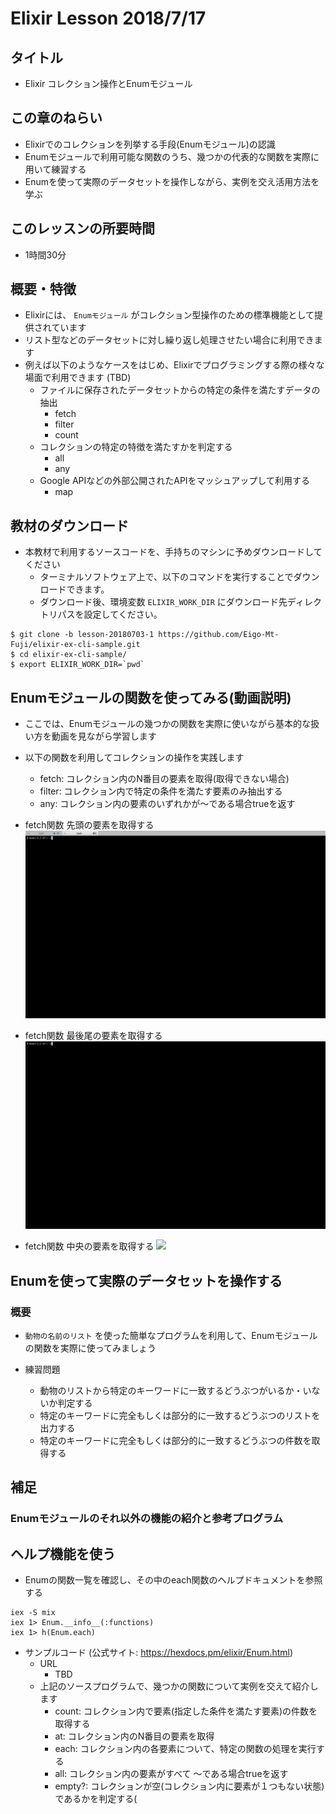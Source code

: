 # Elixir Lesson 2018/7/17

## タイトル

* Elixir コレクション操作とEnumモジュール

## この章のねらい

* Elixirでのコレクションを列挙する手段(Enumモジュール)の認識
* Enumモジュールで利用可能な関数のうち、幾つかの代表的な関数を実際に用いて練習する
* Enumを使って実際のデータセットを操作しながら、実例を交え活用方法を学ぶ

## このレッスンの所要時間

* 1時間30分

## 概要・特徴
* Elixirには、 `Enumモジュール` がコレクション型操作のための標準機能として提供されています
* リスト型などのデータセットに対し繰り返し処理させたい場合に利用できます
* 例えば以下のようなケースをはじめ、Elixirでプログラミングする際の様々な場面で利用できます (TBD)
  * ファイルに保存されたデータセットからの特定の条件を満たすデータの抽出
    * fetch
    * filter
    * count
  * コレクションの特定の特徴を満たすかを判定する
    * all
    * any
  * Google APIなどの外部公開されたAPIをマッシュアップして利用する
    * map

## 教材のダウンロード

* 本教材で利用するソースコードを、手持ちのマシンに予めダウンロードしてください
  * ターミナルソフトウェア上で、以下のコマンドを実行することでダウンロードできます。
  * ダウンロード後、環境変数 `ELIXIR_WORK_DIR` にダウンロード先ディレクトリパスを設定してください。

```
$ git clone -b lesson-20180703-1 https://github.com/Eigo-Mt-Fuji/elixir-ex-cli-sample.git
$ cd elixir-ex-cli-sample/
$ export ELIXIR_WORK_DIR=`pwd`
```

## Enumモジュールの関数を使ってみる(動画説明)

* ここでは、Enumモジュールの幾つかの関数を実際に使いながら基本的な扱い方を動画を見ながら学習します
* 以下の関数を利用してコレクションの操作を実践します
  * fetch: コレクション内のN番目の要素を取得(取得できない場合)
  * filter: コレクション内で特定の条件を満たす要素のみ抽出する
  * any: コレクション内の要素のいずれかが〜である場合trueを返す

* fetch関数 先頭の要素を取得する
  <img src="./resources/lesson4-enums-fetch-first.gif" width="512" width="320" />

* fetch関数 最後尾の要素を取得する
  <img src="./resources/lesson4-enums-fetch-last.gif" width="512" width="320" />

* fetch関数 中央の要素を取得する
  <img src="./resources/lesson4-enums-fetch-mid.gif" width="512" width="320" />

## Enumを使って実際のデータセットを操作する

### 概要
* `動物の名前のリスト` を使った簡単なプログラムを利用して、Enumモジュールの関数を実際に使ってみましょう

* 練習問題
  * 動物のリストから特定のキーワードに一致するどうぶつがいるか・いないか判定する
  * 特定のキーワードに完全もしくは部分的に一致するどうぶつのリストを出力する
  * 特定のキーワードに完全もしくは部分的に一致するどうぶつの件数を取得する

## 補足

### Enumモジュールのそれ以外の機能の紹介と参考プログラム

## ヘルプ機能を使う

* Enumの関数一覧を確認し、その中のeach関数のヘルプドキュメントを参照する

```
iex -S mix
iex 1> Enum.__info__(:functions)
iex 1> h(Enum.each)
```

* サンプルコード (公式サイト: https://hexdocs.pm/elixir/Enum.html)
  * URL
    * TBD
  * 上記のソースプログラムで、幾つかの関数について実例を交えて紹介します
    * count: コレクション内で要素(指定した条件を満たす要素)の件数を取得する
    * at: コレクション内のN番目の要素を取得
    * each: コレクション内の各要素について、特定の関数の処理を実行する
    * all: コレクション内の要素がすべて 〜である場合trueを返す
    * empty?: コレクションが空(コレクション内に要素が１つもない状態)であるかを判定する(

